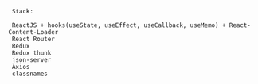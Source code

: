      Stack:

     ReactJS + hooks(useState, useEffect, useCallback, useMemo) + React-Content-Loader
     React Router
     Redux
     Redux thunk
     json-server
     Axios
     classnames
